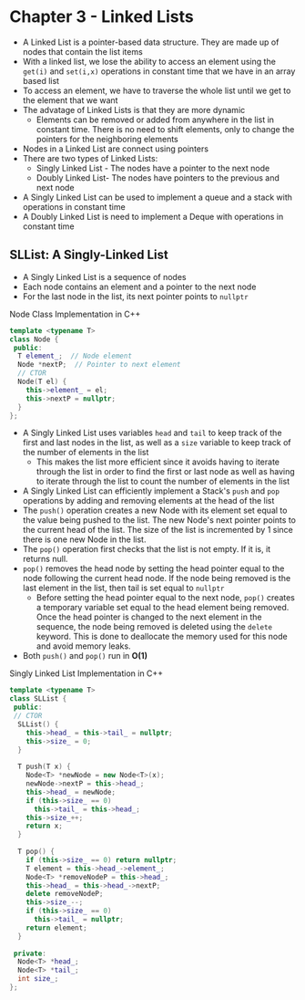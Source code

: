 # Chapter 3 - Linked Lists

* A Linked List is a pointer-based data structure. They are made up of nodes that contain the list items
* With a linked list, we lose the ability to access an element using the ```get(i)``` and ```set(i,x)``` operations in constant time that we have in an array based list
* To access an element, we have to traverse the whole list until we get to the element that we want
* The advatage of Linked Lists is that they are more dynamic
  * Elements can be removed or added from anywhere in the list in constant time. There is no need to shift elements, only to change the pointers for the neighboring elements
* Nodes in a Linked List are connect using pointers
* There are two types of Linked Lists:
  * Singly Linked List - The nodes have a pointer to the next node
  * Doubly Linked List- The nodes have pointers to the previous and next node
* A Singly Linked List can be used to implement a queue and a stack with operations in constant time
* A Doubly Linked List is need to implement a Deque with operations in constant time

## SLList: A Singly-Linked List
* A Singly Linked List is a sequence of nodes
* Each node contains an element and a pointer to the next node
* For the last node in the list, its next pointer points to ```nullptr```

Node Class Implementation in C++
```cpp
template <typename T>
class Node {
 public:
  T element_;  // Node element
  Node *nextP;  // Pointer to next element
  // CTOR
  Node(T el) {
    this->element_ = el;
    this->nextP = nullptr;
  }
};
```

* A Singly Linked List uses variables ```head``` and ```tail``` to keep track of the first and last nodes in the list, as well as a ```size``` variable to keep track of the number of elements in the list
  * This makes the list more efficient since it avoids having to iterate through the list in order to find the first or last node as well as having to iterate through the list to count the number of elements in the list
* A Singly Linked List can efficiently implement a Stack's ```push``` and ```pop``` operations by adding and removing elements at the head of the list
* The ```push()``` operation creates a new Node with its element set equal to the value being pushed to the list. The new Node's next pointer points to the current head of the list. The size of the list is incremented by 1 since there is one new Node in the list.
* The ```pop()``` operation first checks that the list is not empty. If it is, it returns null.
* ```pop()``` removes the head node by setting the head pointer equal to the node following the current head node. If the node being removed is the last element in the list, then tail is set equal to ```nullptr```
  * Before setting the head pointer equal to the next node, ```pop()``` creates a temporary variable set equal to the head element being removed. Once the head pointer is changed to the next element in the sequence, the node being removed is deleted using the ```delete``` keyword. This is done to deallocate the memory used for this node and avoid memory leaks.
* Both ```push()``` and ```pop()``` run in **O(1)**

Singly Linked List Implementation in C++
```cpp
template <typename T>
class SLList {
 public:
 // CTOR
  SLList() {
    this->head_ = this->tail_ = nullptr;
    this->size_ = 0;
  }
 
  T push(T x) {
    Node<T> *newNode = new Node<T>(x);
    newNode->nextP = this->head_;
    this->head_ = newNode;
    if (this->size_ == 0)
      this->tail_ = this->head_;
    this->size_++;
    return x;
  }
  
  T pop() {
    if (this->size_ == 0) return nullptr;
    T element = this->head_->element_;
    Node<T> *removeNodeP = this->head_;
    this->head_ = this->head_->nextP;
    delete removeNodeP;
    this->size_--;
    if (this->size_ == 0)
      this->tail_ = nullptr;
    return element;
  }
    
 private:
  Node<T> *head_;
  Node<T> *tail_;
  int size_;
};
```
